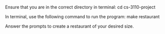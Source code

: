 Ensure that you are in the correct directory in terminal:
cd cs-3110-project

In terminal, use the following command to run the program:
make restaurant

Answer the prompts to create a restaurant of your desired size.